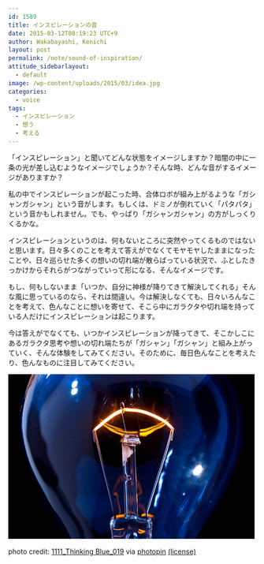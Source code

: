```yaml
---
id: 1589
title: インスピレーションの音
date: 2015-03-12T08:19:23 UTC+9
author: Wakabayashi, Kenichi
layout: post
permalink: /note/sound-of-inspiration/
attitude_sidebarlayout:
  - default
image: /wp-content/uploads/2015/03/idea.jpg
categories:
  - voice
tags:
  - インスピレーション
  - 想う
  - 考える
---
```

<p>
「インスピレーション」と聞いてどんな状態をイメージしますか？暗闇の中に一条の光が差し込むようなイメージでしょうか？そんな時、どんな音がするイメージがありますか？
</p>
<p>
私の中でインスピレーションが起こった時、合体ロボが組み上がるような「ガシャンガシャン」という音がします。もしくは、ドミノが倒れていく「パタパタ」という音かもしれません。でも、やっぱり「ガシャンガシャン」の方がしっくりくるかな。
</p>
<p>
インスピレーションというのは、何もないところに突然やってくるものではないと思います。日々多くのことを考えて答えがでなくてモヤモヤしたままになったことや、日々巡らせた多くの想いの切れ端が散らばっている状況で、ふとしたきっかけからそれらがつながっていって形になる、そんなイメージです。
</p>
<p>
もし、何もしないまま「いつか、自分に神様が降りてきて解決してくれる」そんな風に思っているのなら、それは間違い。今は解決しなくても、日々いろんなことを考えて、色んなことに想いを寄せて、そこら中にガラクタや切れ端を持っている人だけにインスピレーションは起こります。
</p>
<p>
今は答えがでなくても、いつかインスピレーションが降ってきて、そこかしこにあるガラクタ思考や想いの切れ端たちが「ガシャン」「ガシャン」と組み上がっていく、そんな体験をしてみてください。そのために、毎日色んなことを考えたり、色んなものに注目してみてください。
</p>
<p>

![idea](/assets/images/2015/03/idea.jpg)

photo credit: [1111_Thinking Blue_019](http://www.flickr.com/photos/87128770@N00/6320911129) via [photopin](http://photopin.com) [(license)](https://creativecommons.org/licenses/by/2.0/)

